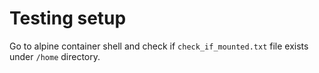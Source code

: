 # Testing setup

Go to alpine container shell and check if `check_if_mounted.txt` file exists under `/home` directory.